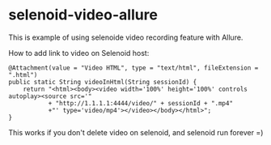 # selenoid-video-allure
This is example of using selenoide video recording feature with Allure.

How to add link to video on Selenoid host:
```
@Attachment(value = "Video HTML", type = "text/html", fileExtension = ".html")
public static String videoInHtml(String sessionId) {
    return "<html><body><video width='100%' height='100%' controls autoplay><source src='"
           + "http://1.1.1.1:4444/video/" + sessionId + ".mp4"
           +"' type='video/mp4'></video></body></html>";
}
```
This works if you don't delete video on selenoid, and selenoid run forever =)
